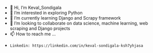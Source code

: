 - 👋 Hi, I’m Keval_Sondigala
- 👀 I’m interested in exploring Python
- 🌱 I’m currently learning Django and Scrapy framework
- 💞️ I’m looking to collaborate on data science, machine learning, web scraping and Django projects
- 📫 How to reach me ...
-     Linkedin: https://linkedin.com/in/keval-sondigala-ksh7yhjasa


<!---
keval-the-programmer/keval-the-programmer is a ✨ special ✨ repository because its `README.md` (this file) appears on your GitHub profile.
You can click the Preview link to take a look at your changes.
--->
